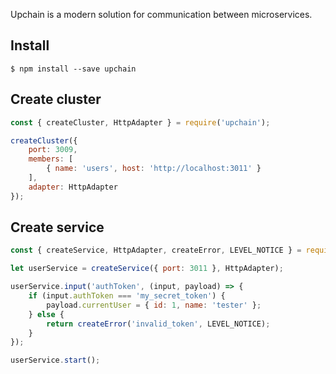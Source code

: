 Upchain is a modern solution for communication between microservices.

## Install

```console
$ npm install --save upchain
```

## Create cluster

```js
const { createCluster, HttpAdapter } = require('upchain');

createCluster({
    port: 3009,
    members: [
        { name: 'users', host: 'http://localhost:3011' }
    ],
    adapter: HttpAdapter
});
```

## Create service

```js
const { createService, HttpAdapter, createError, LEVEL_NOTICE } = require('upchain');

let userService = createService({ port: 3011 }, HttpAdapter);

userService.input('authToken', (input, payload) => {
    if (input.authToken === 'my_secret_token') {
        payload.currentUser = { id: 1, name: 'tester' };
    } else {
        return createError('invalid_token', LEVEL_NOTICE);
    }
});

userService.start();

```